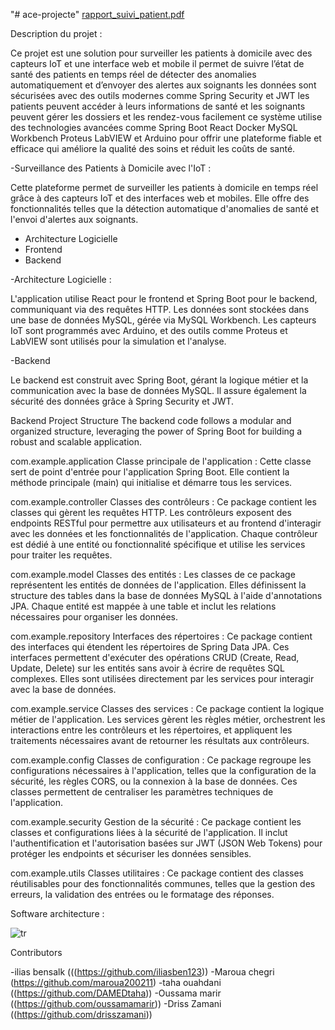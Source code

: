 "# ace-projecte" 
[rapport_suivi_patient.pdf](https://github.com/user-attachments/files/18247436/rapport_suivi_patient.pdf)


Description du projet : 

Ce projet est une solution pour surveiller les patients à domicile avec des capteurs IoT et une interface web et mobile il permet de suivre l’état de santé des patients en temps réel de détecter des anomalies automatiquement et d’envoyer des alertes aux soignants les données sont sécurisées avec des outils modernes comme Spring Security et JWT les patients peuvent accéder à leurs informations de santé et les soignants peuvent gérer les dossiers et les rendez-vous facilement ce système utilise des technologies avancées comme Spring Boot React Docker MySQL Workbench Proteus LabVIEW et Arduino pour offrir une plateforme fiable et efficace qui améliore la qualité des soins et réduit les coûts de santé.

-Surveillance des Patients à Domicile avec l'IoT :

Cette plateforme permet de surveiller les patients à domicile en temps réel grâce à des capteurs IoT et des interfaces web et mobiles. Elle offre des fonctionnalités telles que la détection automatique d'anomalies de santé et l'envoi d'alertes aux soignants.

- Architecture Logicielle
- Frontend
- Backend

  
-Architecture Logicielle :

  L'application utilise React pour le frontend et Spring Boot pour le backend, communiquant via des requêtes HTTP. Les données sont stockées dans une base de données MySQL, gérée via MySQL Workbench. Les capteurs IoT sont programmés avec Arduino, et des outils comme Proteus et LabVIEW sont utilisés pour la simulation et l'analyse.

-Backend

Le backend est construit avec Spring Boot, gérant la logique métier et la communication avec la base de données MySQL. Il assure également la sécurité des données grâce à Spring Security et JWT.

Backend Project Structure
The backend code follows a modular and organized structure, leveraging the power of Spring Boot for building a robust and scalable application.

com.example.application
Classe principale de l'application :
Cette classe sert de point d'entrée pour l'application Spring Boot. Elle contient la méthode principale (main) qui initialise et démarre tous les services.

com.example.controller
Classes des contrôleurs :
Ce package contient les classes qui gèrent les requêtes HTTP. Les contrôleurs exposent des endpoints RESTful pour permettre aux utilisateurs et au frontend d'interagir avec les données et les fonctionnalités de l'application. Chaque contrôleur est dédié à une entité ou fonctionnalité spécifique et utilise les services pour traiter les requêtes.

com.example.model
Classes des entités :
Les classes de ce package représentent les entités de données de l'application. Elles définissent la structure des tables dans la base de données MySQL à l'aide d'annotations JPA. Chaque entité est mappée à une table et inclut les relations nécessaires pour organiser les données.

com.example.repository
Interfaces des répertoires :
Ce package contient des interfaces qui étendent les répertoires de Spring Data JPA. Ces interfaces permettent d'exécuter des opérations CRUD (Create, Read, Update, Delete) sur les entités sans avoir à écrire de requêtes SQL complexes. Elles sont utilisées directement par les services pour interagir avec la base de données.

com.example.service
Classes des services :
Ce package contient la logique métier de l'application. Les services gèrent les règles métier, orchestrent les interactions entre les contrôleurs et les répertoires, et appliquent les traitements nécessaires avant de retourner les résultats aux contrôleurs.

com.example.config
Classes de configuration :
Ce package regroupe les configurations nécessaires à l'application, telles que la configuration de la sécurité, les règles CORS, ou la connexion à la base de données. Ces classes permettent de centraliser les paramètres techniques de l'application.

com.example.security
Gestion de la sécurité :
Ce package contient les classes et configurations liées à la sécurité de l'application. Il inclut l'authentification et l'autorisation basées sur JWT (JSON Web Tokens) pour protéger les endpoints et sécuriser les données sensibles.

com.example.utils
Classes utilitaires :
Ce package contient des classes réutilisables pour des fonctionnalités communes, telles que la gestion des erreurs, la validation des entrées ou le formatage des réponses.

Software architecture : 

![tr](https://github.com/user-attachments/assets/6413eef0-ae0e-4989-952b-a8d4595f9912)



Contributors

-ilias bensalk (((https://github.com/iliasben123))
-Maroua chegri (https://github.com/maroua200211)
-taha ouahdani ((https://github.com/DAMEDtaha))
-Oussama marir  ((https://github.com/oussamamarir))
-Driss Zamani    ((https://github.com/drisszamani))






